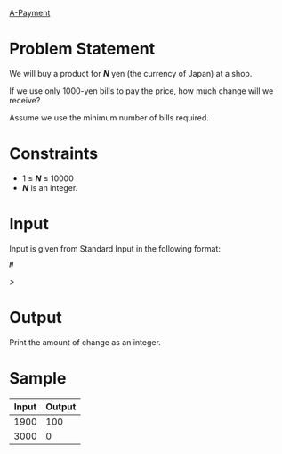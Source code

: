 [A-Payment](https://atcoder.jp/contests/abc173/tasks/abc173_a)
# Problem Statement
We will buy a product for *<b>N</b>* yen (the currency of Japan) at a shop.

If we use only 1000-yen bills to pay the price, how much change will we receive?

Assume we use the minimum number of bills required.

# Constraints
* 1 ≤ *<b>N</b>* ≤ 10000
* *<b>N</b>* is an integer.  
# Input
Input is given from Standard Input in the following format:
<i><b>
```
N
```
</b>></i>
# Output
Print the amount of change as an integer.
# Sample
| Input | Output |
|-|-|
|1900|100|
|3000|0|

